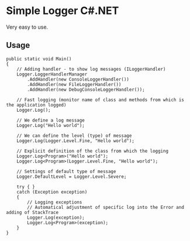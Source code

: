 Simple Logger C#.NET
=============

Very easy to use.

Usage
-------

    public static void Main()
    {
        // Adding handler - to show log messages (ILoggerHandler)
        Logger.LoggerHandlerManager
            .AddHandler(new ConsoleLoggerHandler())
            .AddHandler(new FileLoggerHandler())
            .AddHandler(new DebugConsoleLoggerHandler());

        // Fast logging (monitor name of class and methods from which is the application logged)
        Logger.Log();

        // We define a log message
        Logger.Log("Hello world");

        // We can define the level (type) of message
        Logger.Log(Logger.Level.Fine, "Hello world");

        // Explicit definition of the class from which the logging
        Logger.Log<Program>("Hello world");
        Logger.Log<Program>(Logger.Level.Fine, "Hello world");

        // Settings of default type of message
        Logger.DefaultLevel = Logger.Level.Severe;

        try { }
        catch (Exception exception)
        {
            // Logging exceptions
            // Automatical adjustment of specific log into the Error and adding of StackTrace
            Logger.Log(exception);
            Logger.Log<Program>(exception);
        }
    }